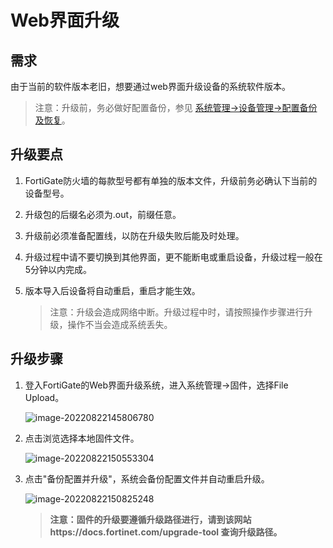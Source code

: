 # Web界面升级

## 需求

由于当前的软件版本老旧，想要通过web界面升级设备的系统软件版本。

> 注意：升级前，务必做好配置备份，参见 [系统管理→设备管理→配置备份及恢复](../配置备份及恢复.md)。

## 升级要点

1. FortiGate防火墙的每款型号都有单独的版本文件，升级前务必确认下当前的设备型号。

2. 升级包的后缀名必须为.out，前缀任意。

3. 升级前必须准备配置线，以防在升级失败后能及时处理。

4. 升级过程中请不要切换到其他界面，更不能断电或重启设备，升级过程一般在5分钟以内完成。

5. 版本导入后设备将自动重启，重启才能生效。

   > 注意：升级会造成网络中断。升级过程中时，请按照操作步骤进行升级，操作不当会造成系统丢失。

## 升级步骤

1. 登入FortiGate的Web界面升级系统，进入系统管理→固件，选择File Upload。

   ![image-20220822145806780](.\..\..\..\images\image-20220822145806780.png)

2. 点击浏览选择本地固件文件。

   ![image-20220822150553304](.\..\..\..\images\image-20220822150553304.png)

3. 点击"备份配置并升级"，系统会备份配置文件并自动重启升级。

   ![image-20220822150825248](.\..\..\..\images\image-20220822150825248.png)

   > **注意：固件的升级要遵循升级路径进行，请到该网站https://docs.fortinet.com/upgrade-tool 查询升级路径。**
